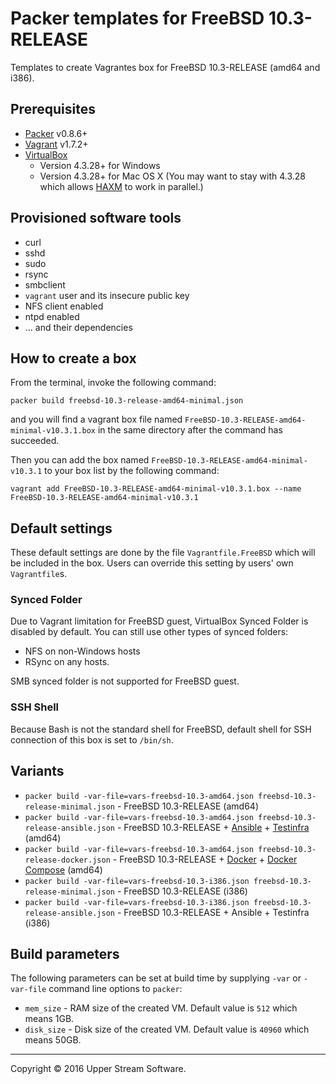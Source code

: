 # Packer templates for FreeBSD 10.3-RELEASE

Templates to create Vagrantes box for FreeBSD 10.3-RELEASE (amd64 and i386).

## Prerequisites

* [Packer] v0.8.6+
* [Vagrant] v1.7.2+
* [VirtualBox]
	* Version 4.3.28+ for Windows
	* Version 4.3.28+ for Mac OS X (You may want to stay with 4.3.28 which allows [HAXM] to work in parallel.)

[Packer]: https://www.packer.io/ "Packer by HashiCorp"
[Vagrant]: https://www.vagrantup.com/ "Vagrant"
[VirtualBox]: https://www.virtualbox.org/ "Oracle VM VirtualBox"
[HAXM]: https://software.intel.com/en-us/android/articles/intel-hardware-accelerated-execution-manager
        "Intel&reg; Hardware Accelerated Execution Manager"

## Provisioned software tools

* curl
* sshd
* sudo
* rsync
* smbclient
* `vagrant` user and its insecure public key
* NFS client enabled
* ntpd enabled
* ... and their dependencies

## How to create a box

From the terminal, invoke the following command:

	packer build freebsd-10.3-release-amd64-minimal.json

and you will find a vagrant box file named `FreeBSD-10.3-RELEASE-amd64-minimal-v10.3.1.box`
in the same directory after the command has succeeded.

Then you can add the box named `FreeBSD-10.3-RELEASE-amd64-minimal-v10.3.1` to your box list
by the following command:

	vagrant add FreeBSD-10.3-RELEASE-amd64-minimal-v10.3.1.box --name FreeBSD-10.3-RELEASE-amd64-minimal-v10.3.1

## Default settings

These default settings are done by the file `Vagrantfile.FreeBSD` which will be included in the box.
Users can override this setting by users' own `Vagrantfile`s.

### Synced Folder

Due to Vagrant limitation for FreeBSD guest, VirtualBox Synced Folder is disabled by default.
You can still use other types of synced folders:

* NFS on non-Windows hosts
* RSync on any hosts.

SMB synced folder is not supported for FreeBSD guest.

### SSH Shell

Because Bash is not the standard shell for FreeBSD, default shell for SSH connection of this box
is set to `/bin/sh`.

## Variants

* `packer build -var-file=vars-freebsd-10.3-amd64.json freebsd-10.3-release-minimal.json` - FreeBSD 10.3-RELEASE (amd64)
* `packer build -var-file=vars-freebsd-10.3-amd64.json freebsd-10.3-release-ansible.json` - FreeBSD 10.3-RELEASE + [Ansible] + [Testinfra] (amd64)
* `packer build -var-file=vars-freebsd-10.3-amd64.json freebsd-10.3-release-docker.json` - FreeBSD 10.3-RELEASE + [Docker] + [Docker Compose] (amd64)
* `packer build -var-file=vars-freebsd-10.3-i386.json freebsd-10.3-release-minimal.json` - FreeBSD 10.3-RELEASE (i386)
* `packer build -var-file=vars-freebsd-10.3-i386.json freebsd-10.3-release-ansible.json` - FreeBSD 10.3-RELEASE + Ansible + Testinfra (i386)

[Ansible]: https://www.ansible.com/ "Ansible is Simple IT Automation"
[Docker]: https://www.docker.com/ "Docker - Build, Ship and Run Any App, Anywhere"
[Docker Compose]: https://docs.docker.com/compose/ "Docker Compose - Docker Documentation"
[Testinfra]: https://testinfra.readthedocs.io/en/latest/ "Testinfra test your infrastructure &mdash; testinfra 1.4.1 documentation"

## Build parameters

The following parameters can be set at build time by supplying `-var` or `-var-file` command line options to `packer`:

* `mem_size` - RAM size of the created VM.  Default value is `512` which means 1GB.
* `disk_size` - Disk size of the created VM.  Default value is `40960` which means 50GB.

- - -

Copyright &copy; 2016 Upper Stream Software.
